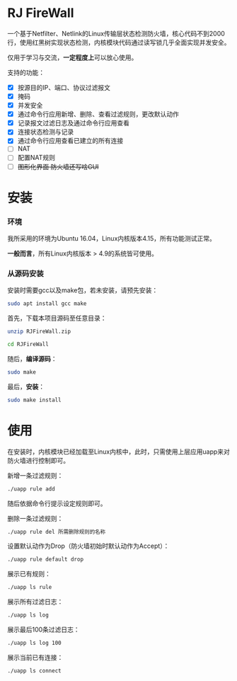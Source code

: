 # RJ FireWall

一个基于Netfilter、Netlink的Linux传输层状态检测防火墙，核心代码不到2000行，使用红黑树实现状态检测，内核模块代码通过读写锁几乎全面实现并发安全。

仅用于学习与交流，**一定程度上**可以放心使用。

支持的功能：
- [x] 按源目的IP、端口、协议过滤报文
- [x] 掩码
- [x] 并发安全
- [x] 通过命令行应用新增、删除、查看过滤规则，更改默认动作
- [x] 记录报文过滤日志及通过命令行应用查看
- [x] 连接状态检测与记录
- [x] 通过命令行应用查看已建立的所有连接
- [ ] NAT
- [ ] 配置NAT规则
- [ ] ~~图形化界面 防火墙还写啥GUI~~

# 安装

### 环境

我所采用的环境为Ubuntu 16.04，Linux内核版本4.15，所有功能测试正常。

**一般而言**，所有Linux内核版本 > 4.9的系统皆可使用。

### 从源码安装

安装时需要gcc以及make包，若未安装，请预先安装：
```bash
sudo apt install gcc make
```

首先，下载本项目源码至任意目录：
```bash
unzip RJFireWall.zip

cd RJFireWall
```

随后，**编译源码**：
```bash
sudo make
```

最后，**安装**：
```bash
sudo make install
```

# 使用

在安装时，内核模块已经加载至Linux内核中，此时，只需使用上层应用uapp来对防火墙进行控制即可。

新增一条过滤规则：
```bash
./uapp rule add
```
随后依据命令行提示设定规则即可。

删除一条过滤规则：
```bash
./uapp rule del 所需删除规则的名称
```

设置默认动作为Drop（防火墙初始时默认动作为Accept）：
```bash
./uapp rule default drop
```

展示已有规则：
```bash
./uapp ls rule
```

展示所有过滤日志：
```bash
./uapp ls log
```

展示最后100条过滤日志：
```bash
./uapp ls log 100
```

展示当前已有连接：
```bash
./uapp ls connect
```